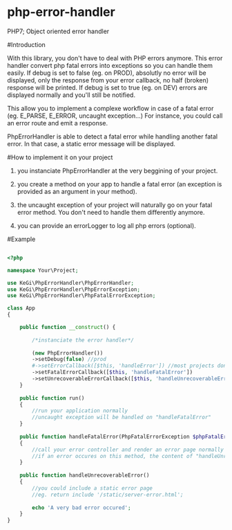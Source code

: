 # php-error-handler
PHP7; Object oriented error handler

#Introduction

With this library, you don't have to deal with PHP errors anymore. This error handler convert php fatal errors into exceptions so you can handle them easily. If debug is set to false (eg. on PROD), absolutly no error will be displayed, only the response from your error callback, no half (broken) response will be printed. If debug is set to true (eg. on DEV) errors are displayed normally and you'll still be notified.

This allow you to implement a complexe workflow in case of a fatal error (eg. E_PARSE, E_ERROR, uncaught exception...) For instance, you could call an error route and emit a response.

PhpErrorHandler is able to detect a fatal error while handling another fatal error. In that case, a static error message will be displayed.

#How to implement it on your project

1) you instanciate PhpErrorHandler at the very beggining of your project.

2) you create a method on your app to handle a fatal error (an exception is provided as an argument in your method).

3) the uncaught exception of your project will naturally go on your fatal error method. You don't need to handle them differently anymore.

4) you can provide an errorLogger to log all php errors (optional).

#Example

```php

<?php

namespace Your\Project;

use KeGi\PhpErrorHandler\PhpErrorHandler;
use KeGi\PhpErrorHandler\PhpErrorException;
use KeGi\PhpErrorHandler\PhpFatalErrorException;

class App
{

    public function __construct() {
        
        /*instanciate the error handler*/
        
        (new PhpErrorHandler())
        ->setDebug(false) //prod
        #->setErrorCallback([$this, 'handleError']) //most projects don't need this
        ->setFatalErrorCallback([$this, 'handleFatalError'])
        ->setUnrecoverableErrorCallback([$this, 'handleUnrecoverableError']);
    }
    
    public function run()
    {
        //run your application normally
        //uncaught exception will be handled on "handleFatalError"
    }
    
    public function handleFatalError(PhpFatalErrorException $phpFatalErrorException)
    {
        //call your error controller and render an error page normally
        //if an error occures on this method, the content of "handleUnrecoverableError" will be displayed
    }
    
    public function handleUnrecoverableError()
    {
        //you could include a static error page
        //eg. return include '/static/server-error.html';
        
        echo 'A very bad error occured';
    }
}

```
